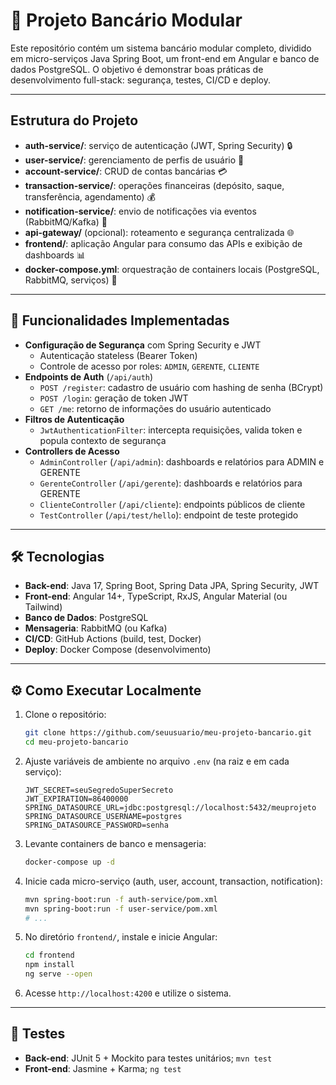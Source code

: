 # 🏦 Projeto Bancário Modular
Este repositório contém um sistema bancário modular completo, dividido em micro-serviços Java Spring Boot, um front-end em Angular e banco de dados PostgreSQL. O objetivo é demonstrar boas práticas de desenvolvimento full-stack: segurança, testes, CI/CD e deploy.

---

## Estrutura do Projeto
- **auth-service/**: serviço de autenticação (JWT, Spring Security) 🔒
- **user-service/**: gerenciamento de perfis de usuário 👥
- **account-service/**: CRUD de contas bancárias 💳
- **transaction-service/**: operações financeiras (depósito, saque, transferência, agendamento) 💰
- **notification-service/**: envio de notificações via eventos (RabbitMQ/Kafka) 📧
- **api-gateway/** (opcional): roteamento e segurança centralizada 🌐
- **frontend/**: aplicação Angular para consumo das APIs e exibição de dashboards 📊
- **docker-compose.yml**: orquestração de containers locais (PostgreSQL, RabbitMQ, serviços) 🐳

---

## 🚀 Funcionalidades Implementadas

- **Configuração de Segurança** com Spring Security e JWT
   - Autenticação stateless (Bearer Token)
   - Controle de acesso por roles: `ADMIN`, `GERENTE`, `CLIENTE`
- **Endpoints de Auth** (`/api/auth`)
   - `POST /register`: cadastro de usuário com hashing de senha (BCrypt)
   - `POST /login`: geração de token JWT
   - `GET /me`: retorno de informações do usuário autenticado
- **Filtros de Autenticação**
   - `JwtAuthenticationFilter`: intercepta requisições, valida token e popula contexto de segurança
- **Controllers de Acesso**
   - `AdminController` (`/api/admin`): dashboards e relatórios para ADMIN e GERENTE
   - `GerenteController` (`/api/gerente`): dashboards e relatórios para GERENTE
   - `ClienteController` (`/api/cliente`): endpoints públicos de cliente
   - `TestController` (`/api/test/hello`): endpoint de teste protegido

---
## 🛠 Tecnologias
- **Back-end**: Java 17, Spring Boot, Spring Data JPA, Spring Security, JWT
- **Front-end**: Angular 14+, TypeScript, RxJS, Angular Material (ou Tailwind)
- **Banco de Dados**: PostgreSQL
- **Mensageria**: RabbitMQ (ou Kafka)
- **CI/CD**: GitHub Actions (build, test, Docker)
- **Deploy**: Docker Compose (desenvolvimento)

---

## ⚙️ Como Executar Localmente
1. Clone o repositório:
   ```bash
   git clone https://github.com/seuusuario/meu-projeto-bancario.git
   cd meu-projeto-bancario
   ```
2. Ajuste variáveis de ambiente no arquivo `.env` (na raiz e em cada serviço):
   ```dotenv
   JWT_SECRET=seuSegredoSuperSecreto
   JWT_EXPIRATION=86400000
   SPRING_DATASOURCE_URL=jdbc:postgresql://localhost:5432/meuprojeto
   SPRING_DATASOURCE_USERNAME=postgres
   SPRING_DATASOURCE_PASSWORD=senha
   ```
3. Levante containers de banco e mensageria:
   ```bash
   docker-compose up -d
   ```
4. Inicie cada micro-serviço (auth, user, account, transaction, notification):
   ```bash
   mvn spring-boot:run -f auth-service/pom.xml
   mvn spring-boot:run -f user-service/pom.xml
   # ...
   ```
5. No diretório `frontend/`, instale e inicie Angular:
   ```bash
   cd frontend
   npm install
   ng serve --open
   ```
6. Acesse `http://localhost:4200` e utilize o sistema.

---

## 🧪 Testes
- **Back-end**: JUnit 5 + Mockito para testes unitários; `mvn test`
- **Front-end**: Jasmine + Karma; `ng test`

